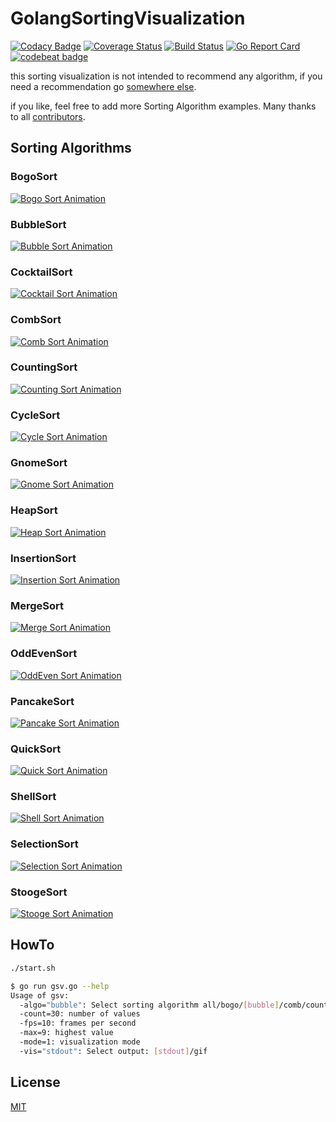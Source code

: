 # GolangSortingVisualization

[![Codacy Badge](https://api.codacy.com/project/badge/Grade/17d6bbf515e9433d9ca995eae45aad16)](https://www.codacy.com/app/SimonWaldherr/GolangSortingVisualization?utm_source=github.com&utm_medium=referral&utm_content=SimonWaldherr/GolangSortingVisualization&utm_campaign=badger)
[![Coverage Status](https://coveralls.io/repos/SimonWaldherr/GolangSortingVisualization/badge.png)](https://coveralls.io/r/SimonWaldherr/GolangSortingVisualization) 
[![Build Status](https://travis-ci.org/SimonWaldherr/GolangSortingVisualization.svg?branch=master)](https://travis-ci.org/SimonWaldherr/GolangSortingVisualization) 
[![Go Report Card](https://goreportcard.com/badge/github.com/simonwaldherr/GolangSortingVisualization)](https://goreportcard.com/report/github.com/simonwaldherr/GolangSortingVisualization)
[![codebeat badge](https://codebeat.co/badges/c175babc-9113-40ab-8802-1cdb4b14d250)](https://codebeat.co/projects/github-com-simonwaldherr-golangsortingvisualization-master)

this sorting visualization is not intended to recommend any algorithm, if you need a recommendation go [somewhere else](https://en.wikipedia.org/wiki/Sorting_algorithm#Comparison_of_algorithms).  

if you like, feel free to add more Sorting Algorithm examples. Many thanks to all [contributors](https://github.com/SimonWaldherr/GolangSortingVisualization/graphs/contributors).

## Sorting Algorithms

### BogoSort

[![Bogo Sort Animation](https://simonwaldherr.github.io/GolangSortingVisualization/sort_bogo.gif)](https://en.wikipedia.org/wiki/Bogosort) 

### BubbleSort

[![Bubble Sort Animation](https://simonwaldherr.github.io/GolangSortingVisualization/sort_bubble.gif)](https://en.wikipedia.org/wiki/Bubble_sort) 

### CocktailSort

[![Cocktail Sort Animation](https://simonwaldherr.github.io/GolangSortingVisualization/sort_cocktail.gif)](https://en.wikipedia.org/wiki/Cocktail_shaker_sort) 

### CombSort

[![Comb Sort Animation](https://simonwaldherr.github.io/GolangSortingVisualization/sort_comb.gif)](https://en.wikipedia.org/wiki/Comb_sort) 

### CountingSort

[![Counting Sort Animation](https://simonwaldherr.github.io/GolangSortingVisualization/sort_counting.gif)](https://en.wikipedia.org/wiki/Counting_sort)

### CycleSort

[![Cycle Sort Animation](https://simonwaldherr.github.io/GolangSortingVisualization/sort_cycle.gif)](https://en.wikipedia.org/wiki/Cycle_sort)

### GnomeSort

[![Gnome Sort Animation](https://simonwaldherr.github.io/GolangSortingVisualization/sort_gnome.gif)](https://en.wikipedia.org/wiki/Gnome_sort)

### HeapSort

[![Heap Sort Animation](https://simonwaldherr.github.io/GolangSortingVisualization/sort_heap.gif)](https://en.wikipedia.org/wiki/Heapsort)

### InsertionSort

[![Insertion Sort Animation](https://simonwaldherr.github.io/GolangSortingVisualization/sort_insertion.gif)](https://en.wikipedia.org/wiki/Insertion_sort)

### MergeSort

[![Merge Sort Animation](https://simonwaldherr.github.io/GolangSortingVisualization/sort_merge.gif)](https://en.wikipedia.org/wiki/Merge_sort)

### OddEvenSort

[![OddEven Sort Animation](https://simonwaldherr.github.io/GolangSortingVisualization/sort_oddEven.gif)](https://en.wikipedia.org/wiki/Odd–even_sort)

### PancakeSort

[![Pancake Sort Animation](https://simonwaldherr.github.io/GolangSortingVisualization/sort_pancake.gif)](https://en.wikipedia.org/wiki/Pancake_sorting)

### QuickSort

[![Quick Sort Animation](https://simonwaldherr.github.io/GolangSortingVisualization/sort_quick.gif)](https://en.wikipedia.org/wiki/Quicksort)

### ShellSort

[![Shell Sort Animation](https://simonwaldherr.github.io/GolangSortingVisualization/sort_shell.gif)](https://en.wikipedia.org/wiki/Shellsort)

### SelectionSort

[![Selection Sort Animation](https://simonwaldherr.github.io/GolangSortingVisualization/sort_selection.gif)](https://en.wikipedia.org/wiki/Selection_sort)

### StoogeSort

[![Stooge Sort Animation](https://simonwaldherr.github.io/GolangSortingVisualization/sort_stooge.gif)](https://en.wikipedia.org/wiki/Stooge_sort)

## HowTo

```sh
./start.sh
```

```sh
$ go run gsv.go --help
Usage of gsv:
  -algo="bubble": Select sorting algorithm all/bogo/[bubble]/comb/counting/gnome/insertion/oddEven/selection/sleep
  -count=30: number of values
  -fps=10: frames per second
  -max=9: highest value
  -mode=1: visualization mode
  -vis="stdout": Select output: [stdout]/gif
```

## License

[MIT](https://github.com/SimonWaldherr/GolangSortingVisualization/blob/master/LICENSE)